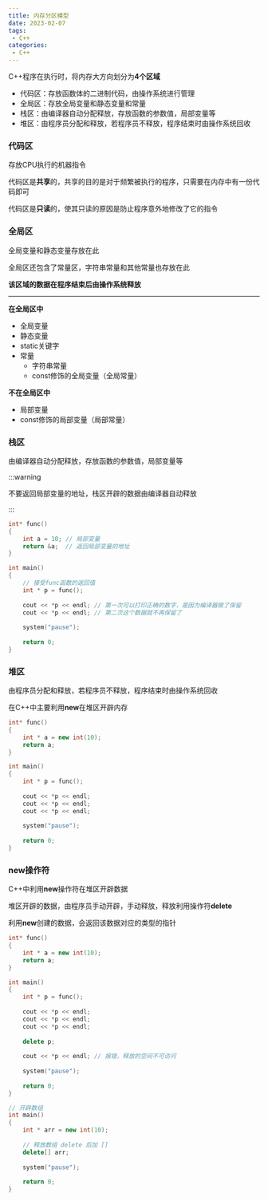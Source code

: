 ```yaml
---
title: 内存分区模型
date: 2023-02-07
tags:
 - C++
categories:
 - C++
---
```



C++程序在执行时，将内存大方向划分为**4个区域**

* 代码区：存放函数体的二进制代码，由操作系统进行管理
* 全局区：存放全局变量和静态变量和常量
* 栈区：由编译器自动分配释放，存放函数的参数值，局部变量等
* 堆区：由程序员分配和释放，若程序员不释放，程序结束时由操作系统回收

### 代码区

存放CPU执行的机器指令

代码区是**共享**的，共享的目的是对于频繁被执行的程序，只需要在内存中有一份代码即可

代码区是**只读**的，使其只读的原因是防止程序意外地修改了它的指令

### 全局区

全局变量和静态变量存放在此

全局区还包含了常量区，字符串常量和其他常量也存放在此

**该区域的数据在程序结束后由操作系统释放**

****

**在全局区中**

* 全局变量
* 静态变量
* static关键字
* 常量
  * 字符串常量
  * const修饰的全局变量（全局常量）

**不在全局区中**

* 局部变量
* const修饰的局部变量（局部常量）

### 栈区

由编译器自动分配释放，存放函数的参数值，局部变量等

:::warning

不要返回局部变量的地址，栈区开辟的数据由编译器自动释放

:::

```cpp
int* func()
{
    int a = 10; // 局部变量
    return &a;	// 返回局部变量的地址
}

int main()
{
    // 接受func函数的返回值
    int * p = func();
    
    cout << *p << endl; // 第一次可以打印正确的数字，是因为编译器做了保留
    cout << *p << endl; // 第二次这个数据就不再保留了
    
    system("pause");
    
    return 0;
}
```

### 堆区

由程序员分配和释放，若程序员不释放，程序结束时由操作系统回收

在C++中主要利用**new**在堆区开辟内存

```cpp
int* func()
{
    int * a = new int(10);
    return a;
}

int main()
{
    int * p = func();
    
    cout << *p << endl;
    cout << *p << endl;
    cout << *p << endl;
    
    system("pause");
    
    return 0;
}
```

### new操作符

C++中利用**new**操作符在堆区开辟数据

堆区开辟的数据，由程序员手动开辟，手动释放，释放利用操作符**delete**

利用**new**创建的数据，会返回该数据对应的类型的指针

```cpp
int* func()
{
    int * a = new int(10);
    return a;
}

int main()
{
    int * p = func();
    
    cout << *p << endl;
    cout << *p << endl;
    cout << *p << endl;
    
    delete p;
    
    cout << *p << endl; // 报错，释放的空间不可访问
    
    system("pause");
    
    return 0;
}
```

```cpp
// 开辟数组
int main()
{
    int * arr = new int(10);
    
    // 释放数组 delete 后加 []
    delete[] arr;
    
    system("pause");
    
    return 0;
}
```

